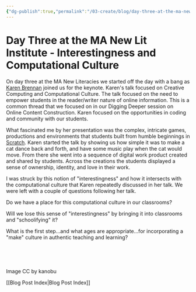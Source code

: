 ```yaml
---
{"dg-publish":true,"permalink":"/03-create/blog/day-three-at-the-ma-new-lit-institute-interestingness-and-computational-culture/","title":"Day Three at the MA New Lit Institute - Interestingness and Computational Culture","tags":["new-literacies","newlit"]}
---
```


# Day Three at the MA New Lit Institute - Interestingness and Computational Culture

On day three at the MA New Literacies we started off the day with a bang as [Karen Brennan](https://twitter.com/karen_brennan) joined us for the keynote. Karen's talk focused on Creative Computing and Computational Culture. The talk focused on the need to empower students in the reader/writer nature of online information. This is a common thread that we focused on in our Digging Deeper session on Online Content Construction. Karen focused on the opportunities in coding and community with our students.

What fascinated me by her presentation was the complex, intricate games, productions and environments that students built from humble beginnings in [Scratch](http://scratch.mit.edu/). Karen started the talk by showing us how simple it was to make a cat dance back and forth, and have some music play when the cat would move. From there she went into a sequence of digital work product created and shared by students. Across the creations the students displayed a sense of ownership, identity, and love in their work.

I was struck by this notion of "interestingness" and how it intersects with the computational culture that Karen repeatedly discussed in her talk. We were left with a couple of questions following her talk.

Do we have a place for this computational culture in our classrooms?

Will we lose this sense of "interestingness" by bringing it into classrooms and "schoolifying" it?

What is the first step...and what ages are appropriate...for incorporating a "make" culture in authentic teaching and learning?

 

 

Image CC by kanobu

[[Blog Post Index\|Blog Post Index]]
